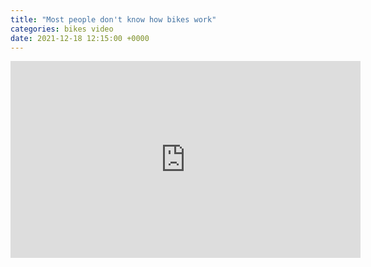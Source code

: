 ```yaml
---
title: "Most people don't know how bikes work"
categories: bikes video
date: 2021-12-18 12:15:00 +0000
---
```

<div><iframe width="560" height="315" src="https://www.youtube-nocookie.com/embed/9cNmUNHSBac" title="YouTube video player" frameborder="0" allow="accelerometer; autoplay; clipboard-write; encrypted-media; gyroscope; picture-in-picture" allowfullscreen></iframe></div>